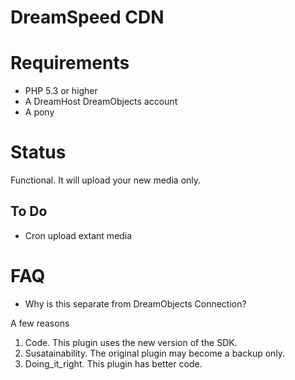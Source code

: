 DreamSpeed CDN
==========

# Requirements

* PHP 5.3 or higher
* A DreamHost DreamObjects account
* A pony

# Status

Functional. It will upload your new media only.

## To Do

* Cron upload extant media

# FAQ

* Why is this separate from DreamObjects Connection?

A few reasons

1. Code. This plugin uses the new version of the SDK.
2. Susatainability. The original plugin may become a backup only.
3. Doing_it_right. This plugin has better code.
